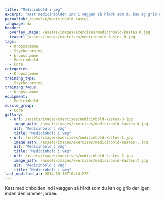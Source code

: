 ```yaml
---
title: "Medicinbold i væg"
excerpt: "Kast medicinbolden ind i væggen så hårdt som du kan og grib den igen, inden den rammer jorden."
permalink: /oevelse/medicinbold-kastes
language: da
header:
  overlay_image: /assets/images/exercises/medicinbold-kastes-0.jpg
  teaser: /assets/images/exercises/medicinbold-kastes-0.jpg
tags:
  - Kropsstamme
  - Styrketræning
  - kropsstamme
  - Medicinbold
  - Core
categories:
  - Kropsstamme
training_type: 
  - Styrketræning
training_focus: 
  - kropsstamme
equipment:
  - Medicinbold
muscle_group:
  - Core
gallery:
  - url: /assets/images/exercises/medicinbold-kastes-0.jpg
    image_path: /assets/images/exercises/medicinbold-kastes-0.jpg
    alt: "Medicinbold i væg"
    title: "Medicinbold i væg"
  - url: /assets/images/exercises/medicinbold-kastes-1.jpg
    image_path: /assets/images/exercises/medicinbold-kastes-1.jpg
    alt: "Medicinbold i væg"
    title: "Medicinbold i væg"
  - url: /assets/images/exercises/medicinbold-kastes-2.jpg
    image_path: /assets/images/exercises/medicinbold-kastes-2.jpg
    alt: "Medicinbold i væg"
    title: "Medicinbold i væg"
last_modified_at: 2014-10-30T10:14:27Z
---
```


Kast medicinbolden ind i væggen så hårdt som du kan og grib den igen, inden den rammer jorden.
